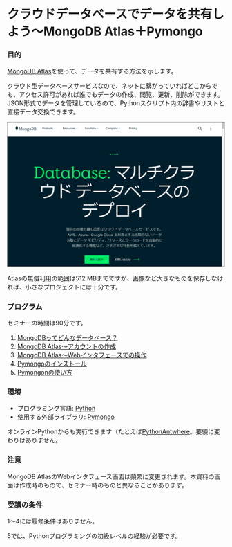 # クラウドデータベースでデータを共有しよう～MongoDB Atlas＋Pymongo

### 目的

[MongoDB Atlas](https://www.mongodb.com/ja-jp/products/platform/atlas-database "LINK")を使って、データを共有する方法を示します。

クラウド型データベースサービスなので、ネットに繋がっていればどこからでも、アクセス許可があれば誰でもデータの作成、閲覧、更新、削除ができます。JSON形式でデータを管理しているので、Pythonスクリプト内の辞書やリストと直接データ交換できます。

<img src="./Images/00-Readme/atlas-top.png" width="600">

Atlasの無償利用の範囲は512 MBまでですが、画像など大きなものを保存しなければ、小さなプロジェクトには十分です。


### プログラム

セミナーの時間は90分です。

1. [MongoDBってどんなデータベース？](./01-Introduction.md "INTERNAL")
2. [MongoDB Atlas～アカウントの作成](./02-Account.md "INTERNAL")
3. [MongoDB Atlas～Webインタフェースでの操作](./03-Web.md "INTERNAL")
4. [Pymongoのインストール](./04-Install.md "ITNERNAL")
5. [Pymongonの使い方](./05-Pymongo.md "ITNERNAL")


### 環境

- プログラミング言語: [Python](https://www.python.org/ "LINK")
- 使用する外部ライブラリ: [Pymongo](https://www.mongodb.com/ja-jp/docs/languages/python/pymongo-driver/current/ "LINK")

オンラインPythonからも実行できます（たとえば[PythonAntwhere](https://www.pythonanywhere.com/ "LINK")。要領に変わりはありません。


### 注意

MongoDB AtlasのWebインタフェース画面は頻繁に変更されます。本資料の画面は作成時のもので、セミナー時のものと異なることがあります。


### 受講の条件

1～4には履修条件はありません。

5では、Pythonプログラミングの初級レベルの経験が必要です。
